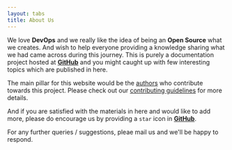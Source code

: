 ```yaml
---
layout: tabs
title: About Us
---
```


We love **DevOps** and we really like the idea of being an **Open Source** what we creates. And wish to help everyone providing a knowledge sharing what we had came across during this journey. This is purely a documentation project hosted at [**GitHub**](https://github.com/sujiar37/SudoDevOps) and you might caught up with few interesting topics which are published in here.

The main pillar for this website would be the [authors](/authors) who contribute towards this project. Please check out our [contributing guidelines](/contribute/#contributing) for more details. 

And if you are satisfied with the materials in here and would like to add more, please do encourage us by providing a `star` icon in [**GitHub**](https://github.com/sujiar37/SudoDevOps). 

For any further queries / suggestions, pleae mail us and we'll be happy to respond.